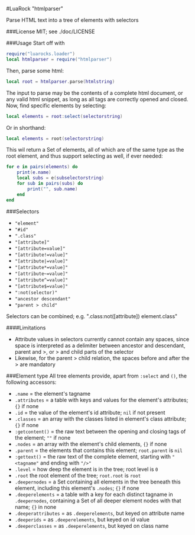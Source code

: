 #LuaRock "htmlparser"

Parse HTML text into a tree of elements with selectors

###License
MIT; see ./doc/LICENSE

###Usage
Start off with
```lua
require("luarocks.loader")
local htmlparser = require("htmlparser")
```
Then, parse some html:
```lua
local root = htmlparser.parse(htmlstring)
```
The input to parse may be the contents of a complete html document, or any valid html snippet, as long as all tags are correctly opened and closed.
Now, find specific elements by selecting:
```lua
local elements = root:select(selectorstring)
```
Or in shorthand:
```lua
local elements = root(selectorstring)
```
This wil return a Set of elements, all of which are of the same type as the root element, and thus support selecting as well, if ever needed:
```lua
for e in pairs(elements) do
	print(e.name)
	local subs = e(subselectorstring)
	for sub in pairs(subs) do
		print("", sub.name)
	end
end
```

###Selectors
- `"element"`
- `"#id"`
- `".class"`
- `"[attribute]"`
- `"[attribute=value]"`
- `"[attribute!=value]"`
- `"[attribute|=value]"`
- `"[attribute*=value]"`
- `"[attribute~=value]"`
- `"[attribute^=value]"`
- `"[attribute$=value]"`
- `":not(selector)"`
- `"ancestor descendant"`
- `"parent > child"`

Selectors can be combined; e.g. ".class:not([attribute]) element.class"

####Limitations
- Attribute values in selectors currently cannot contain any spaces, since space is interpreted as a delimiter between ancestor and descendant, parent and >, or > and child parts of the selector
- Likewise, for the parent > child relation, the spaces before and after the > are mandatory

###Element type
All tree elements provide, apart from `:select` and `()`, the following accessors:
- `.name` = the element's tagname
- `.attributes` = a table with keys and values for the element's attributes; `{}` if none
- `.id` = the value of the element's id attribute; `nil` if not present
- `.classes` = an array with the classes listed in element's class attribute; `{}` if none
- `:getcontent()` = the raw text between the opening and closing tags of the element; `""` if none
- `.nodes` = an array with the element's child elements, `{}` if none
- `.parent` = the elements that contains this element; `root.parent` is `nil`
- `:gettext()` = the raw text of the complete element, starting with `"<tagname"` and ending with `"/>"`
- `.level` = how deep the element is in the tree; root level is `0`
- `.root` the root element of the tree; `root.root` is `root`
- `.deepernodes` = a Set containing all elements in the tree beneath this element, including this element's `.nodes`; `{}` if none
- `.deeperelements` = a table with a key for each distinct tagname in `.deepernodes`, containing a Set of all deeper element nodes with that name; `{}` in none
- `.deeperattributes` = as `.deeperelements`, but keyed on attribute name
- `.deeperids` = as `.deeperelements`, but keyed on id value
- `.deeperclasses` = as `.deeperelements`, but keyed on class name

